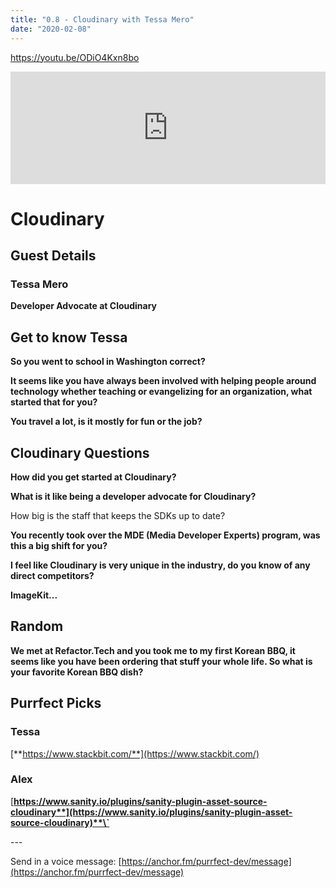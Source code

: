 ```yaml
---
title: "0.8 - Cloudinary with Tessa Mero"
date: "2020-02-08"
---
```


https://youtu.be/ODiO4Kxn8bo

<iframe style="width: 100%; height: 180px;" src="https://anchor.fm/purrfect-dev/embed/episodes/0-8---Cloudinary-with-Tessa-Mero-eaojmf" width="100%" height="180px" frameborder="0" scrolling="no"></iframe>

# **Cloudinary**

## **Guest Details**

### **Tessa Mero**

**Developer Advocate at Cloudinary**

## **Get to know Tessa**

**So you went to school in Washington correct?**

**It seems like you have always been involved with helping people around technology whether teaching or evangelizing for an organization, what started that for you?**

**You travel a lot, is it mostly for fun or the job?**

## **Cloudinary Questions**

**How did you get started at Cloudinary?**

**What is it like being a developer advocate for Cloudinary?**

How big is the staff that keeps the SDKs up to date?

**You recently took over the MDE (Media Developer Experts) program, was this a big shift for you?**

**I feel like Cloudinary is very unique in the industry, do you know of any direct competitors?**

**ImageKit...**

## **Random**

**We met at Refactor.Tech and you took me to my first Korean BBQ, it seems like you have been ordering that stuff your whole life. So what is your favorite Korean BBQ dish?**

## **Purrfect Picks**

### **Tessa**

[**https://www.stackbit.com/**](https://www.stackbit.com/)

### **Alex**

[**https://www.sanity.io/plugins/sanity-plugin-asset-source-cloudinary**](https://www.sanity.io/plugins/sanity-plugin-asset-source-cloudinary)**\`**

\---

Send in a voice message: [https://anchor.fm/purrfect-dev/message](https://anchor.fm/purrfect-dev/message)
